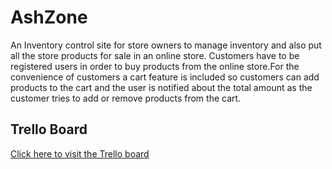 # **AshZone**
An Inventory control site for store owners to manage inventory and also put all the store products for sale in an online store. Customers have to be registered users in order to buy products from the online store.For the convenience of customers a cart feature is included so customers can add products to the cart and the user is notified about the total amount as the customer tries to add or remove products from the cart.
## **Trello Board**
[Click here to visit the Trello board](https://trello.com/b/dMIy5hPM/capstone-project "Trello Link")
